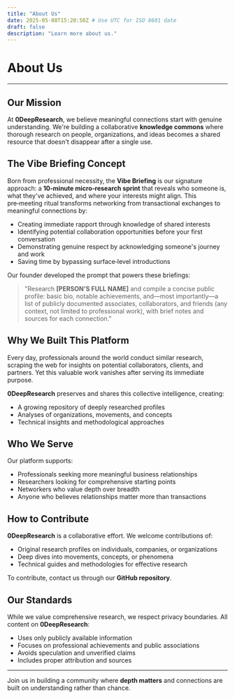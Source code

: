 ```yaml
---
title: "About Us"
date: 2025-05-08T15:20:50Z # Use UTC for ISO 8601 date
draft: false
description: "Learn more about us."
---
```


# About Us

---

## Our Mission

At **0DeepResearch**, we believe meaningful connections start with genuine understanding. We're building a collaborative **knowledge commons** where thorough research on people, organizations, and ideas becomes a shared resource that doesn't disappear after a single use.

## The Vibe Briefing Concept

Born from professional necessity, the **Vibe Briefing** is our signature approach: a **10‑minute micro‑research sprint** that reveals who someone is, what they've achieved, and where your interests might align. This pre‑meeting ritual transforms networking from transactional exchanges to meaningful connections by:

* Creating immediate rapport through knowledge of shared interests
* Identifying potential collaboration opportunities before your first conversation
* Demonstrating genuine respect by acknowledging someone's journey and work
* Saving time by bypassing surface‑level introductions

Our founder developed the prompt that powers these briefings:

> "Research **\[PERSON'S FULL NAME]** and compile a concise public profile: basic bio, notable achievements, and—most importantly—a list of publicly documented associates, collaborators, and friends (any context, not limited to professional work), with brief notes and sources for each connection."

## Why We Built This Platform

Every day, professionals around the world conduct similar research, scraping the web for insights on potential collaborators, clients, and partners. Yet this valuable work vanishes after serving its immediate purpose.

**0DeepResearch** preserves and shares this collective intelligence, creating:

* A growing repository of deeply researched profiles
* Analyses of organizations, movements, and concepts
* Technical insights and methodological approaches

## Who We Serve

Our platform supports:

* Professionals seeking more meaningful business relationships
* Researchers looking for comprehensive starting points
* Networkers who value depth over breadth
* Anyone who believes relationships matter more than transactions

## How to Contribute

**0DeepResearch** is a collaborative effort. We welcome contributions of:

* Original research profiles on individuals, companies, or organizations
* Deep dives into movements, concepts, or phenomena
* Technical guides and methodologies for effective research

To contribute, contact us through our **GitHub repository**.

## Our Standards

While we value comprehensive research, we respect privacy boundaries. All content on **0DeepResearch**:

* Uses only publicly available information
* Focuses on professional achievements and public associations
* Avoids speculation and unverified claims
* Includes proper attribution and sources

---

Join us in building a community where **depth matters** and connections are built on understanding rather than chance.

